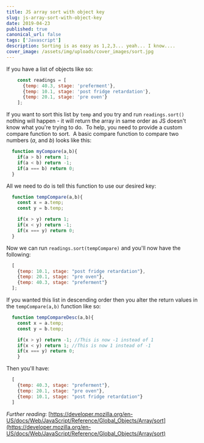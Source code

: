 ```yaml
---
title: JS array sort with object key
slug: js-array-sort-with-object-key
date: 2019-04-23
published: true
canonical_url: false
tags: ['Javascript']
description: Sorting is as easy as 1,2,3... yeah... I know....
cover_image: /assets/img/uploads/cover_images/sort.jpg
---
```


If you have a list of objects like so:

```javascript
    const readings = [
      {temp: 40.3, stage: 'preferment'},
      {temp: 10.1, stage: 'post fridge retardation'},
      {temp: 20.1, stage: 'pre oven'}
    ];
```

If you want to sort this list by `temp` and you try and run `readings.sort()` nothing will happen - it will return the array in same order as JS doesn't know what you're trying to do.  To help, you need to provide a custom compare function to sort.  A basic compare function to compare two numbers (*a*, and *b*) looks like this:

```javascript
  function myCompare(a,b){
    if(a > b) return 1;
    if(a < b) return -1;
    if(a === b) return 0;
  }
```

All we need to do is tell this function to use our desired key:

```javascript
  function tempCompare(a,b){
    const x = a.temp;
    const y = b.temp;

    if(x > y) return 1;
    if(x < y) return -1;
    if(x === y) return 0;
  }
```

Now we can run `readings.sort(tempCompare)` and you'll now have the following:

```javascript
  [
    {temp: 10.1, stage: "post fridge retardation"},
    {temp: 20.1, stage: "pre oven"},
    {temp: 40.3, stage: "preferment"}
  ];
```

If you wanted this list in descending order then you alter the return values in the `tempCompare(a,b)` function like so:

```javascript
  function tempCompareDesc(a,b){
    const x = a.temp;
    const y = b.temp;

    if(x > y) return -1; //This is now -1 instead of 1
    if(x < y) return 1; //This is now 1 instead of -1
    if(x === y) return 0;
    }
```

Then you'll have:

```javascript
  [
    {temp: 40.3, stage: "preferment"},
    {temp: 20.1, stage: "pre oven"},
    {temp: 10.1, stage: "post fridge retardation"}
  ]
```

*Further reading*: [https://developer.mozilla.org/en-US/docs/Web/JavaScript/Reference/Global_Objects/Array/sort](https://developer.mozilla.org/en-US/docs/Web/JavaScript/Reference/Global_Objects/Array/sort)
